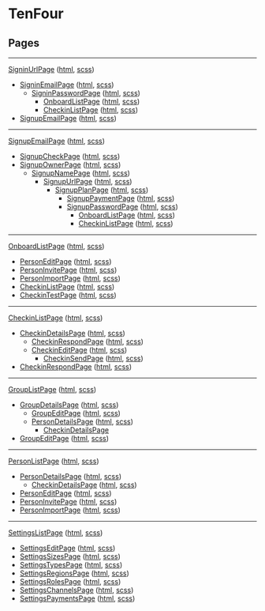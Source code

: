 # TenFour
## Pages

---
[SigninUrlPage](src/pages/signin-url/signin-url.ts) ([html](src/pages/signin-url/signin-url.html), [scss](src/pages/signin-url/signin-url.scss))
  * [SigninEmailPage](src/pages/signin-email/signin-email.ts) ([html](src/pages/signin-email/signin-email.html), [scss](src/pages/signin-email/signin-email.scss))
    * [SigninPasswordPage](src/pages/signin-password/signin-password.ts) ([html](src/pages/signin-password/signin-password.html), [scss](src/pages/signin-password/signin-password.scss))
      * [OnboardListPage](src/pages/onboard-list/onboard-list.ts) ([html](src/pages/onboard-list/onboard-list.html), [scss](src/pages/onboard-list/onboard-list.scss))
      * [CheckinListPage](src/pages/checkin-list/checkin-list.ts) ([html](src/pages/checkin-list/checkin-list.html), [scss](src/pages/checkin-list/checkin-list.scss))
  * [SignupEmailPage](src/pages/signup-email/signup-email.ts) ([html](src/pages/signup-email/signup-email.html), [scss](src/pages/signup-email/signup-email.scss))

---
[SignupEmailPage](src/pages/signup-email/signup-email.ts) ([html](src/pages/signup-email/signup-email.html), [scss](src/pages/signup-email/signup-email.scss))
  * [SignupCheckPage](src/pages/signup-url/signup-url.ts) ([html](src/pages/signup-url/signup-url.html), [scss](src/pages/signup-url/signup-url.scss))
  * [SignupOwnerPage](src/pages/signup-owner/signup-owner.ts) ([html](src/pages/signup-owner/signup-owner.html), [scss](src/pages/signup-owner/signup-owner.scss))
    * [SignupNamePage](src/pages/signup-name/signup-name.ts) ([html](src/pages/signup-name/signup-name.html), [scss](src/pages/signup-name/signup-name.scss))
      * [SignupUrlPage](src/pages/signup-url/signup-url.ts) ([html](src/pages/signup-url/signup-url.html), [scss](src/pages/signup-url/signup-url.scss))
        * [SignupPlanPage](src/pages/signup-plan/signup-plan.ts) ([html](src/pages/signup-plan/signup-plan.html), [scss](src/pages/signup-plan/signup-plan.scss))
          * [SignupPaymentPage](src/pages/signup-payment/signup-payment.ts) ([html](src/pages/signup-payment/signup-payment.html), [scss](src/pages/signup-payment/signup-payment.scss))
          * [SignupPasswordPage](src/pages/signup-password/signup-password.ts) ([html](src/pages/signup-password/signup-password.html), [scss](src/pages/signup-password/signup-password.scss))
            * [OnboardListPage](src/pages/onboard-list/onboard-list.ts) ([html](src/pages/onboard-list/onboard-list.html), [scss](src/pages/onboard-list/onboard-list.scss))
            * [CheckinListPage](src/pages/checkin-list/checkin-list.ts) ([html](src/pages/checkin-list/checkin-list.html), [scss](src/pages/checkin-list/checkin-list.scss))

---
[OnboardListPage](src/pages/onboard-list/onboard-list.ts) ([html](src/pages/onboard-list/onboard-list.html), [scss](src/pages/onboard-list/onboard-list.scss))
  * [PersonEditPage](src/pages/person-edit/person-edit.ts) ([html](src/pages/person-list/person-edit.html), [scss](src/pages/person-edit/person-edit.scss))
  * [PersonInvitePage](src/pages/person-invite/person-invite.ts) ([html](src/pages/person-invite/person-invite.html), [scss](src/pages/person-invite/person-invite.scss))
  * [PersonImportPage](src/pages/person-import/person-import.ts) ([html](src/pages/person-import/person-import.html), [scss](src/pages/person-import/person-import.scss))
  * [CheckinListPage](src/pages/checkin-list/checkin-list.ts) ([html](src/pages/checkin-list/checkin-list.html), [scss](src/pages/checkin-list/checkin-list.scss))
  * [CheckinTestPage](src/pages/checkin-test/checkin-test.ts) ([html](src/pages/checkin-test/checkin-test.html), [scss](src/pages/checkin-test/checkin-test.scss))

---
[CheckinListPage](src/pages/checkin-list/checkin-list.ts) ([html](src/pages/checkin-list/checkin-list.html), [scss](src/pages/checkin-list/checkin-list.scss))
  * [CheckinDetailsPage](src/pages/checkin-details/checkin-details.ts) ([html](src/pages/checkin-details/checkin-details.html), [scss](src/pages/checkin-details/checkin-details.scss))
    * [CheckinRespondPage](src/pages/checkin-respond/checkin-respond.ts) ([html](src/pages/checkin-respond/checkin-respond.html), [scss](src/pages/checkin-respond/checkin-respond.scss))
    * [CheckinEditPage](src/pages/checkin-edit/checkin-edit.ts) ([html](src/pages/checkin-edit/checkin-edit.html), [scss](src/pages/checkin-edit/checkin-edit.scss))
      * [CheckinSendPage](src/pages/checkin-send/checkin-send.ts) ([html](src/pages/checkin-send/checkin-send.html), [scss](src/pages/checkin-send/checkin-send.scss))
  * [CheckinRespondPage](src/pages/checkin-respond/checkin-respond.ts) ([html](src/pages/checkin-respond/checkin-respond.html), [scss](src/pages/checkin-respond/checkin-respond.scss))

---
[GroupListPage](src/pages/group-list/group-list.ts) ([html](src/pages/group-list/group-list.html), [scss](src/pages/group-list/group-list.scss))
  * [GroupDetailsPage](src/pages/group-details/group-details.ts) ([html](src/pages/group-details/group-details.html), [scss](src/pages/group-details/group-details.scss))
    * [GroupEditPage](src/pages/group-edit/group-edit.ts) ([html](src/pages/group-edit/group-edit.html), [scss](src/pages/group-edit/group-edit.scss))
    * [PersonDetailsPage](src/pages/person-details/person-details.ts) ([html](src/pages/person-details/person-details.html), [scss](src/pages/person-details/person-details.scss))
      * [CheckinDetailsPage](src/pages/checkin-details/checkin-details.ts)
  * [GroupEditPage](src/pages/group-edit/group-edit.ts) ([html](src/pages/group-edit/group-edit.html), [scss](src/pages/group-edit/group-edit.scss))

---
[PersonListPage](src/pages/person-list/person-list.ts) ([html](src/pages/person-list/person-list.html), [scss](src/pages/person-list/person-list.scss))
  * [PersonDetailsPage](src/pages/person-details/person-details.ts) ([html](src/pages/person-details/person-details.html), [scss](src/pages/person-details/person-details.scss))
    * [CheckinDetailsPage](src/pages/checkin-details/checkin-details.ts) ([html](src/pages/checkin-details/checkin-details.html), [scss](src/pages/checkin-details/checkin-details.scss))
  * [PersonEditPage](src/pages/person-edit/person-edit.ts) ([html](src/pages/person-edit/person-edit.html), [scss](src/pages/person-edit/person-edit.scss))
  * [PersonInvitePage](src/pages/person-invite/person-invite.ts) ([html](src/pages/person-invite/person-invite.html), [scss](src/pages/person-invite/person-invite.scss))
  * [PersonImportPage](src/pages/person-import/person-import.ts) ([html](src/pages/person-import/person-import.html), [scss](src/pages/person-import/person-import.scss))

---
[SettingsListPage](src/pages/settings-list/settings-list.ts) ([html](src/pages/settings-list/settings-list.html), [scss](src/pages/settings-list/settings-list.scss))
  * [SettingsEditPage](src/pages/settings-edit/settings-edit.ts) ([html](src/pages/settings-edit/settings-edit.html), [scss](src/pages/settings-edit/settings-edit.scss))
  * [SettingsSizesPage](src/pages/settings-sizes/settings-sizes.ts) ([html](src/pages/settings-sizes/settings-sizes.html), [scss](src/pages/settings-sizes/settings-sizes.scss))
  * [SettingsTypesPage](src/pages/settings-types/settings-types.ts) ([html](src/pages/settings-types/settings-types.html), [scss](src/pages/settings-types/settings-types.scss))
  * [SettingsRegionsPage](src/pages/settings-regions/settings-regions.ts) ([html](src/pages/settings-regions/settings-regions.html), [scss](src/pages/settings-regions/settings-regions.scss))
  * [SettingsRolesPage](src/pages/settings-roles/settings-roles.ts) ([html](src/pages/settings-roles/settings-roles.html), [scss](src/pages/settings-roles/settings-roles.scss))
  * [SettingsChannelsPage](src/pages/settings-channels/settings-channels.ts) ([html](src/pages/settings-channels/settings-channels.html), [scss](src/pages/settings-channels/settings-channels.scss))
  * [SettingsPaymentsPage](src/pages/settings-payments/settings-payments.ts) ([html](src/pages/settings-payments/settings-payments.html), [scss](src/pages/settings-payments/settings-payments.scss))
